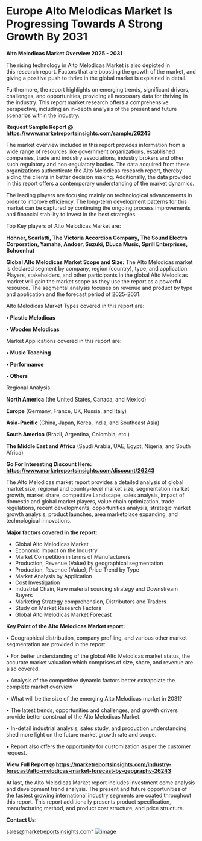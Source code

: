 # Europe Alto Melodicas Market Is Progressing Towards A Strong Growth By 2031

<Strong> Alto Melodicas Market Overview 2025 - 2031</strong>

The rising technology in Alto Melodicas Market is also depicted in this research report. Factors that are boosting the growth of the market, and giving a positive push to thrive in the global market is explained in detail.

Furthermore, the report highlights on emerging trends, significant drivers, challenges, and opportunities, providing all necessary data for thriving in the industry. This report market research offers a comprehensive perspective, including an in-depth analysis of the present and future scenarios within the industry.

<strong>Request Sample Report @ <a href=https://www.marketreportsinsights.com/sample/26243>https://www.marketreportsinsights.com/sample/26243</a></strong>

The market overview included in this report provides information from a wide range of resources like government organizations, established companies, trade and industry associations, industry brokers and other such regulatory and non-regulatory bodies. The data acquired from these organizations authenticate the Alto Melodicas research report, thereby aiding the clients in better decision making. Additionally, the data provided in this report offers a contemporary understanding of the market dynamics.

The leading players are focusing mainly on technological advancements in order to improve efficiency. The long-term development patterns for this market can be captured by continuing the ongoing process improvements and financial stability to invest in the best strategies.

Top Key players of Alto Melodicas Market are:

<strong>Hohner, Scarlatti, The Victoria Accordion Company, The Sound Electra Corporation, Yamaha, Andoer, Suzuki, DLuca Music, Sprill Enterprises, Schoenhut</strong>

<strong><b>Global Alto Melodicas Market Scope and Size:</b></strong>
The Alto Melodicas market is declared segment by company, region (country), type, and application. Players, stakeholders, and other participants in the global Alto Melodicas market will gain the market scope as they use the report as a powerful resource. The segmental analysis focuses on revenue and product by type and application and the forecast period of 2025-2031.

Alto Melodicas Market Types covered in this report are:

<strong>• Plastic Melodicas

• Wooden Melodicas</strong>

Market Applications covered in this report are:

<strong>• Music Teaching

• Performance

• Others</strong> 

Regional Analysis

<strong>North America</strong> (the United States, Canada, and Mexico)

<strong>Europe</strong> (Germany, France, UK, Russia, and Italy)

<strong>Asia-Pacific</strong> (China, Japan, Korea, India, and Southeast Asia)

<strong>South America</strong> (Brazil, Argentina, Colombia, etc.)

<strong>The Middle East and Africa</strong> (Saudi Arabia, UAE, Egypt, Nigeria, and South Africa)

<strong>Go For Interesting Discount Here: <a href=https://www.marketreportsinsights.com/discount/26243>https://www.marketreportsinsights.com/discount/26243</a></strong>

The Alto Melodicas market report provides a detailed analysis of global market size, regional and country-level market size, segmentation market growth, market share, competitive Landscape, sales analysis, impact of domestic and global market players, value chain optimization, trade regulations, recent developments, opportunities analysis, strategic market growth analysis, product launches, area marketplace expanding, and technological innovations.

<strong><b>Major factors covered in the report:</b></strong>
<ul>
  <li>Global Alto Melodicas Market </li>
  <li>Economic Impact on the Industry</li>
  <li>Market Competition in terms of Manufacturers</li>
  <li>Production, Revenue (Value) by geographical segmentation</li>
  <li>Production, Revenue (Value), Price Trend by Type</li>
  <li>Market Analysis by Application</li>
  <li>Cost Investigation</li>
  <li>Industrial Chain, Raw material sourcing strategy and Downstream Buyers</li>
  <li>Marketing Strategy comprehension, Distributors and Traders</li>
  <li>Study on Market Research Factors</li>
  <li>Global Alto Melodicas Market Forecast</li>
</ul>

<strong><b>Key Point of the Alto Melodicas Market report:</b></strong>

• Geographical distribution, company profiling, and various other market segmentation are provided in the report.

• For better understanding of the global Alto Melodicas market status, the accurate market valuation which comprises of size, share, and revenue are also covered.

• Analysis of the competitive dynamic factors better extrapolate the complete market overview

• What will be the size of the emerging Alto Melodicas market in 2031?

• The latest trends, opportunities and challenges, and growth drivers provide better construal of the Alto Melodicas Market.

• In-detail industrial analysis, sales study, and production understanding shed more light on the future market growth rate and scope.

• Report also offers the opportunity for customization as per the customer request.

<strong><b>View Full Report @ <a href=https://marketreportsinsights.com/industry-forecast/alto-melodicas-market-forecast-by-geography-26243>https://marketreportsinsights.com/industry-forecast/alto-melodicas-market-forecast-by-geography-26243</a></b></strong>


At last, the Alto Melodicas Market report includes investment come analysis and development trend analysis. The present and future opportunities of the fastest growing international industry segments are coated throughout this report. This report additionally presents product specification, manufacturing method, and product cost structure, and price structure.

<strong>Contact Us:</strong>

sales@marketreportsinsights.com"
![image](https://github.com/user-attachments/assets/83a4a78e-2b6f-414a-85c8-224988ab75d0)
